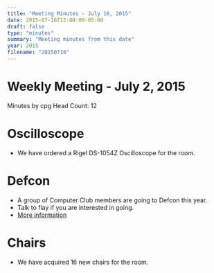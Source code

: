 ```yaml
---
title: "Meeting Minutes - July 16, 2015"
date: 2015-07-16T12:00:00-05:00
draft: false
type: "minutes"
summary: "Meeting minutes from this date"
year: 2015
filename: "20150716"
---
```


# Weekly Meeting - July 2, 2015

Minutes by cpg
Head Count: 12

# Oscilloscope
- We have ordered a Rigel DS-1054Z Oscilloscope for the room.

# Defcon
- A group of Computer Club members are going to Defcon this year.
- Talk to flay if you are interested in going.
- [More information](https://www.defcon.org/)

# Chairs
- We have acquired 16 new chairs for the room.
